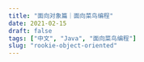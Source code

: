 ```yaml
---
title: "面向对象篇｜面向菜鸟编程"
date: 2021-02-15
draft: false
tags: ["中文", "Java", "面向菜鸟编程"]
slug: "rookie-object-oriented"
---
```

